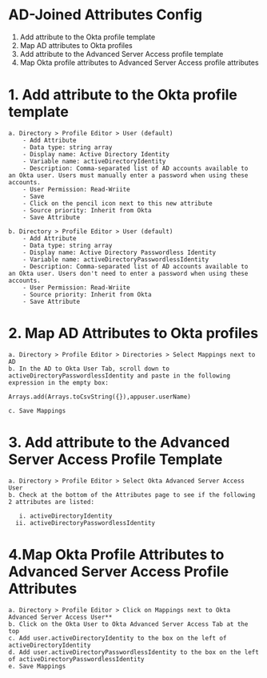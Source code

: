 # AD-Joined Attributes Config

1. Add attribute to the Okta profile template
2. Map AD attributes to Okta profiles
3. Add attribute to the Advanced Server Access profile template
4. Map Okta profile attributes to Advanced Server Access profile attributes

# 1. Add attribute to the Okta profile template
    a. Directory > Profile Editor > User (default)
        - Add Attribute
        - Data type: string array
        - Display name: Active Directory Identity
        - Variable name: activeDirectoryIdentity
        - Description: Comma-separated list of AD accounts available to an Okta user. Users must manually enter a password when using these accounts.
        - User Permission: Read-Wriite
        - Save
        - Click on the pencil icon next to this new attribute
        - Source priority: Inherit from Okta
        - Save Attribute
        
    b. Directory > Profile Editor > User (default)
        - Add Attribute
        - Data type: string array
        - Display name: Active Directory Passwordless Identity
        - Variable name: activeDirectoryPasswordlessIdentity
        - Description: Comma-separated list of AD accounts available to an Okta user. Users don't need to enter a password when using these accounts.
        - User Permission: Read-Wriite
        - Source priority: Inherit from Okta
        - Save Attribute
        
# 2. Map AD Attributes to Okta profiles
    a. Directory > Profile Editor > Directories > Select Mappings next to AD
    b. In the AD to Okta User Tab, scroll down to activeDirectoryPasswordlessIdentity and paste in the following expression in the empty box:
    
    Arrays.add(Arrays.toCsvString({}),appuser.userName)

    c. Save Mappings

# 3. Add attribute to the Advanced Server Access Profile Template
    a. Directory > Profile Editor > Select Okta Advanced Server Access User
    b. Check at the bottom of the Attributes page to see if the following 2 attributes are listed: 

       i. activeDirectoryIdentity
      ii. activeDirectoryPasswordlessIdentity
        
# 4.Map Okta Profile Attributes to Advanced Server Access Profile Attributes
    a. Directory > Profile Editor > Click on Mappings next to Okta Advanced Server Access User**
    b. Click on the Okta User to Okta Advanced Server Access Tab at the top
    c. Add user.activeDirectoryIdentity to the box on the left of activeDirectoryIdentity
    d. Add user.activeDirectoryPasswordlessIdentity to the box on the left of activeDirectoryPasswordlessIdentity
    e. Save Mappings
